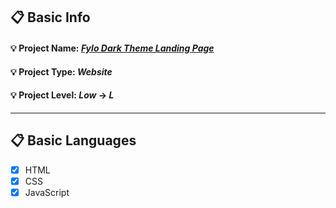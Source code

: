 ## :clipboard: Basic Info
#### :bulb: Project Name: [***Fylo Dark Theme Landing Page***](https://a7m3d000.github.io/L--Fylo-Dark-Theme-Landing-Page/)
#### :bulb: Project Type: ***Website*** 
#### :bulb: Project Level: ***Low*** -> ***L***

---

## :clipboard: Basic Languages
 - [x] HTML
 - [x] CSS
 - [x] JavaScript
